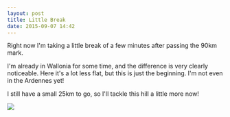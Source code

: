```yaml
---
layout: post
title: Little Break
date: 2015-09-07 14:42
---
```


Right now I'm taking a little break of a few minutes after passing the 90km mark.

I'm already in Wallonia for some time, and the difference is very clearly noticeable. Here it's a lot less flat, but this is just the beginning. I'm not even in the Ardennes yet!

I still have a small 25km to go, so I'll tackle this hill a little more now!

![]({{site.baseurl}}/assets/break.png)